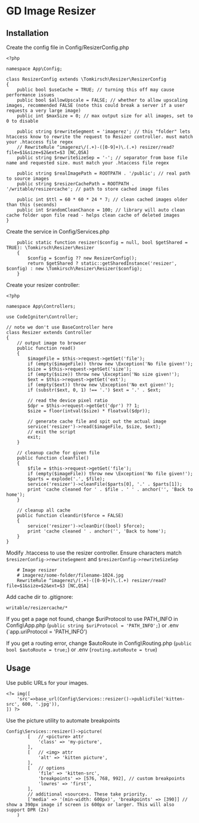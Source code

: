 # GD Image Resizer

## Installation

Create the config file in Config/ResizerConfig.php

```
<?php

namespace App\Config;

class ResizerConfig extends \Tomkirsch\Resizer\ResizerConfig
{
	public bool $useCache = TRUE; // turning this off may cause performance issues
	public bool $allowUpscale = FALSE; // whether to allow upscaling images, recommended FALSE (note this could break a server if a user requests a very large image)
	public int $maxSize = 0; // max output size for all images, set to 0 to disable

	public string $rewriteSegment = 'imagerez'; // this "folder" lets htaccess know to rewrite the request to Resizer controller. must match your .htaccess file regex
	// RewriteRule ^imagerez\/(.+)-([0-9]+)\.(.+) resizer/read?file=$1&size=$2&ext=$3 [NC,QSA]
	public string $rewriteSizeSep = '-'; // separator from base file name and requested size. must match your .htaccess file regex

	public string $realImagePath = ROOTPATH . '/public'; // real path to source images
	public string $resizerCachePath = ROOTPATH . '/writable/resizercache'; // path to store cached image files

	public int $ttl = 60 * 60 * 24 * 7; // clean cached images older than this (seconds)
	public int $randomCleanChance = 100; // library will auto clean cache folder upon file read - helps clean cache of deleted images
}

```

Create the service in Config/Services.php

```
	public static function resizer($config = null, bool $getShared = TRUE): \Tomkirsch\Resizer\Resizer
    {
        $config = $config ?? new ResizerConfig();
        return $getShared ? static::getSharedInstance('resizer', $config) : new \Tomkirsch\Resizer\Resizer($config);
    }
```

Create your resizer controller:

```
<?php

namespace App\Controllers;

use CodeIgniter\Controller;

// note we don't use BaseController here
class Resizer extends Controller
{
	// output image to browser
	public function read()
	{
		$imageFile = $this->request->getGet('file');
		if (empty($imageFile)) throw new \Exception('No file given!');
		$size = $this->request->getGet('size');
		if (empty($size)) throw new \Exception('No size given!');
		$ext = $this->request->getGet('ext');
		if (empty($ext)) throw new \Exception('No ext given!');
		if (substr($ext, 0, 1) !== '.') $ext = '.' . $ext;

		// read the device pixel ratio
		$dpr = $this->request->getGet('dpr') ?? 1;
		$size = floor(intval($size) * floatval($dpr));

		// generate cache file and spit out the actual image
		service('resizer')->read($imageFile, $size, $ext);
		// exit the script
		exit;
	}

	// cleanup cache for given file
	public function cleanfile()
	{
		$file = $this->request->getGet('file');
		if (empty($imageFile)) throw new \Exception('No file given!');
		$parts = explode('.', $file);
		service('resizer')->cleanFile($parts[0], '.' . $parts[1]);
		print 'cache cleaned for ' . $file . ' ' . anchor('', 'Back to home');
	}

	// cleanup all cache
	public function cleandir($force = FALSE)
	{
		service('resizer')->cleanDir((bool) $force);
		print 'cache cleaned ' . anchor('', 'Back to home');
	}
}
```

Modify .htaccess to use the resizer controller. Ensure characters match `$resizerConfig->rewriteSegment` and `$resizerConfig->rewriteSizeSep`

```
	# Image resizer
	# imagerez/some-folder/filename-1024.jpg
	RewriteRule ^imagerez\/(.+)-([0-9]+)\.(.+) resizer/read?file=$1&size=$2&ext=$3 [NC,QSA]
```

Add cache dir to .gitignore:

```
writable/resizercache/*
```

If you get a page not found, change $uriProtocol to use PATH_INFO in Config\App.php (`public string $uriProtocol = 'PATH_INFO';`) or .env (`app.uriProtocol = 'PATH_INFO')

If you get a routing error, change $autoRoute in Config\Routing.php (`public bool $autoRoute = true;`) or .env (`routing.autoRoute = true`)

## Usage

Use public URLs for your images.

```
<?= img([
	'src'=>base_url(Config\Services::resizer()->publicFile('kitten-src', 600, '.jpg')),
]) ?>
```

Use the picture utility to automate breakpoints

```
Config\Services::resizer()->picture(
		[ 	// <picture> attr
			'class' => 'my-picture',
		],
		[	// <img> attr
			'alt' => 'kitten picture',
		],
		[	// options
			'file' => 'kitten-src',
			'breakpoints' => [576, 768, 992], // custom breakpoints
			'lowres' => 'first',
		],
		// additional <source>s. These take priority.
		['media' => '(min-width: 600px)', 'breakpoints' => [390]] // show a 390px image if screen is 600px or larger. This will also support DPR (2x)
	)
```
